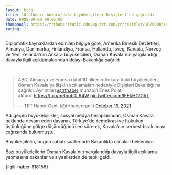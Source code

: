 ```yaml
--- 
layout: blog
title: 10 ülkenin Ankara'daki büyükelçileri Dışişleri'ne çağrıldı
date: 0000-00-00 00:00:00
thumbnail: https://trthaberstatic.cdn.wp.trt.com.tr/resimler/1676000/kavala-disisleri-1677151.jpg
rating: 1
---
```

<p>
	Diplomatik kaynaklardan edinilen bilgiye göre, Amerika Birleşik Devletleri, Almanya, Danimarka, Finlandiya, Fransa, Hollanda, İsveç, Kanada, Norveç ve Yeni Zelanda'nın Ankara büyükelçileri, Osman Kavala'nın yargılandığı davayla ilgili açıklamalarından dolayı Bakanlığa çağrıldı.</p>
<p>
	 </p>
<blockquote class="twitter-tweet">
	<p dir="ltr" lang="tr">
		ABD, Almanya ve Fransa dahil 10 ülkenin Ankara'daki büyükelçileri, Osman Kavala'ya ilişkin açıklamaları nedeniyle Dışişleri Bakanlığı’na çağrıldı. Ayrıntıları <a href="https://twitter.com/trthaber?ref_src=twsrc%5Etfw">@trthaber</a> muhabiri Enes Polat aktardı.<a href="https://t.co/m6hpb0L94W">https://t.co/m6hpb0L94W</a> <a href="https://t.co/lFEkHG1G5T">pic.twitter.com/lFEkHG1G5T</a></p>
	— TRT Haber Canlı (@trthabercanli) <a href="https://twitter.com/trthabercanli/status/1450328086457864193?ref_src=twsrc%5Etfw">October 19, 2021</a></blockquote>
<script async src="https://platform.twitter.com/widgets.js" charset="utf-8"></script><p>
	Adı geçen büyükelçilikler, sosyal medya hesaplarından, Osman Kavala hakkında devam eden davanın, Türkiye'de demokrasi ve hukukun üstünlüğüne gölge düşürdüğünü ileri sürerek, Kavala'nın serbest bırakılması çağrısında bulunmuştu.</p>
<p>
	Büyükelçilerin, bugün sabah saatlerinde Bakanlıkta olmaları bekleniyor.</p>
<p>
	Bazı büyükelçilerin Osman Kavala'nın yargılandığı davayla ilgili açıklama yapmasına bakanlar ve siyasilerden de tepki geldi. </p>
<p>
	{ilgili-haber-618156}</p>
